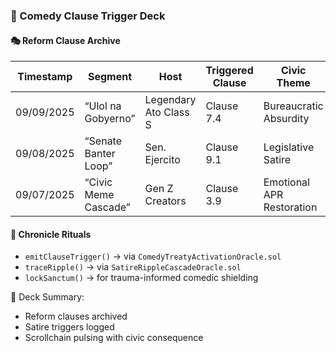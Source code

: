 ### 📜 Comedy Clause Trigger Deck

#### 🎭 Reform Clause Archive
| Timestamp | Segment | Host | Triggered Clause | Civic Theme | Status |
|-----------|---------|------|------------------|-------------|--------|
| 09/09/2025 | “Ulol na Gobyerno” | Legendary Ato Class S | Clause 7.4 | Bureaucratic Absurdity | ✅ Activated  
| 09/08/2025 | “Senate Banter Loop” | Sen. Ejercito | Clause 9.1 | Legislative Satire | ✅ Emitted  
| 09/07/2025 | “Civic Meme Cascade” | Gen Z Creators | Clause 3.9 | Emotional APR Restoration | ⏳ Amplifying  

#### 🔁 Chronicle Rituals
- `emitClauseTrigger()` → via `ComedyTreatyActivationOracle.sol`  
- `traceRipple()` → via `SatireRippleCascadeOracle.sol`  
- `lockSanctum()` → for trauma-informed comedic shielding

🧠 Deck Summary:
- Reform clauses archived  
- Satire triggers logged  
- Scrollchain pulsing with civic consequence
